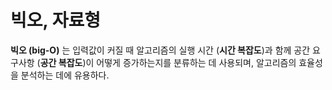 # 빅오, 자료형

**빅오 (big-O)** 는 입력값이 커질 때 알고리즘의 실행 시간 (**시간 복잡도**)과 함께 공간 요구사항 (**공간 복잡도**)이 어떻게 증가하는지를 분류하는 데 사용되며, 알고리즘의 효율성을 분석하는 데에 유용하다.